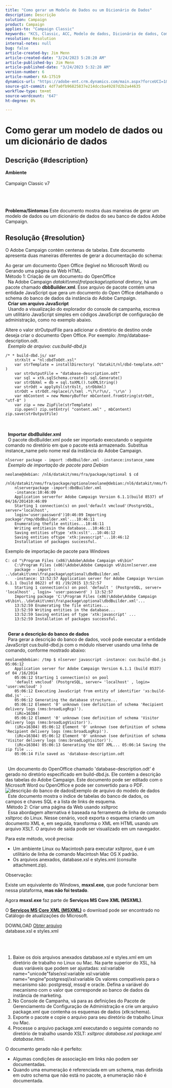 ```yaml
---
title: "Como gerar um Modelo de Dados ou um Dicionário de Dados"
description: Descrição
solution: Campaign
product: Campaign
applies-to: "Campaign Classic"
keywords: "KCS, Classic, ACC, Modelo de dados, Dicionário de dados, Como"
resolution: Resolution
internal-notes: null
bug: false
article-created-by: Jim Menn
article-created-date: "3/24/2023 5:28:20 AM"
article-published-by: Jim Menn
article-published-date: "3/24/2023 5:32:28 AM"
version-number: 6
article-number: KA-17519
dynamics-url: "https://adobe-ent.crm.dynamics.com/main.aspx?forceUCI=1&pagetype=entityrecord&etn=knowledgearticle&id=a5180eab-04ca-ed11-b597-6045bd006295"
source-git-commit: 4df7a0fb96825837e214dccba49287d2b2a44635
workflow-type: tm+mt
source-wordcount: '647'
ht-degree: 0%

---
```


# Como gerar um modelo de dados ou um dicionário de dados

## Descrição {#description}

<b>Ambiente</b><br><br>Campaign Classic v7<br><br> <br><br><br><b>Problema/Sintomas</b>
Este documento mostra duas maneiras de gerar um modelo de dados ou um dicionário de dados do seu banco de dados Adobe Campaign.


## Resolução {#resolution}


O Adobe Campaign contém centenas de tabelas. Este documento apresenta duas maneiras diferentes de gerar a documentação do schema:

Ao gerar um documento Open Office (legível no Microsoft Word) ou Gerando uma página da Web HTML.
<br>Método 1: Criação de um documento do OpenOffice<br> 
Na Adobe Campaign *datakit\nms\fra\package\optional* diretory, há um pacote chamado <b>dbbBuilder.xml</b>. Esse arquivo de pacote contém uma entidade JavaScript que gera um documento do Open Office detalhando o schema do banco de dados da instância do Adobe Campaign.
<br> 
<b>Criar um arquivo JavaScript</b>
<br> 
Usando a visualização do explorador do console de campanha, escreva um utilitário JavaScript simples em códigos JavaScript de configuração de administração, como no exemplo abaixo.

Altere o valor strOutputFile para adicionar o diretório de destino onde deseja criar o documento Open Office. Por exemplo: /tmp/database-description.odt.
<br> 
*Exemplo de arquivo: cus:build-dbd.js*


```
/* * build-dbd.js/ var 
    strXslt = "nl:dbdToOdt.xsl" 
    var strTemplate = installDirectory( "datakit/nl/dbd-template.odt" ) 
    var strOutputFile = "database-description.odt" 
    var sql = xtk.sqlSchema.create() sql.Generate() 
    var strDbXml = db = sql.toXML().toXMLString() 
    var strOdt = applyXsl(strXslt, strDbXml) 
    strOdt = strOdt.replace(/\?xml .*\?\r?\n/, '\r\n' ) 
    var mbContent = new MemoryBuffer mbContent.fromString(strOdt, "utf-8" ) 
    var zip = new ZipFile(strTemplate) 
    zip.open() zip.setEntry( "content.xml" , mbContent) zip.save(strOutputFile)
```

<br> <br> 
<b>Importar dbdBuilder.xml</b>
<br> 
O pacote dbdBuilder.xml pode ser importado executando o seguinte comando no diretório em que o pacote está armazenado. Substitua instance_name pelo nome real da instância do Adobe Campaign.

`nlserver package - import :dbdBuilder.xml -instance:instance_name`
<br> 
*Exemplo de importação de pacote para Debian*


```
neolane@debian: /nl6/datakit/nms/fra/package/optional $ cd 
    /nl6/datakit/nms/fra/package/optionalneolane@debian:/nl6/datakit/nms/fra/package/optional$ 
    nlserverpackage -import:dbdBuilder.xml 
    -instance:10:46:09 
    Application serverfor Adobe Campaign Version 6.1.1(build 8537) of 04/16/201410:46:09 
    Starting 1 connection(s) on pool'default vmcloud'(PostgreSQL, server='localhost', 
    login='user:password')10:46:09 Importing package'/tmp/dbdBuilder.xml'...10:46:11 
    Enumerating thefile entities...10:46:11 
    Writing entitiesin the database...10:46:11 
    Saving entities oftype 'xtk:xslt'...10:46:12 
    Saving entities oftype 'xtk:javascript'...10:46:12 
    Installation of packages successful.
```


Exemplo de importação de pacote para Windows


```
C: cd "\Program Files (x86)\Adobe\Adobe Campaign v6\bin" 
    C:\Program Files (x86)\Adobe\Adobe Campaign v6\binnlserver.exe 
    package - import : ..\datakit\nms\fra\package\optional\dbdBuilder.xml 
    -instance: 13:52:57 Application server for Adobe Campaign Version 6.1.1 (build 8622) of 01 /19/2015 13:52:57 
    Starting 1 connection(s) on pool 'default ' (PostgreSQL, server= 'localhost' , login= 'user:password' ) 13:52:57
    Importing package 'C:\Program Files (x86)\Adobe\Adobe Campaign v6\bin\..\datakit\nms\fra\package\optional\dbdBuilder.xml'... 
    13:52:59 Enumerating the file entities... 
    13:52:59 Writing entities in the database... 
    13:52:59 Saving entities of type 'xtk:javascript' ... 
    13:52:59 Installation of packages successful.
```

<br> 
<b>Gerar a descrição do banco de dados</b>
<br> 
Para gerar a descrição do banco de dados, você pode executar a entidade JavaScript cus:build-dbd.js com o módulo nlserver usando uma linha de comando, conforme mostrado abaixo:


```
neolane@debian: /tmp $ nlserver javascript -instance: cus:build-dbd.js 05:06:12 
    Application server for Adobe Campaign Version 6.1.1 (build 8537) of 04 /16/2014 
    05:06:12 Starting 1 connection(s) on pool 
    'default vmcloud' (PostgreSQL, server= 'localhost' , login= 'user:vmcloud' ) 
    05:06:12 Executing JavaScript from entity of identifier 'xs:build-dbd.js' ... 
    05:06:12 Generating the database structure... 
    05:06:12 Element '0' unknown (see definition of schema 'Recipient delivery logs (nms:broadLogRcp)'). 
    (iRc=16384) 
    05:06:12 Element '0' unknown (see definition of schema 'Visitor delivery logs (nms:broadLogVisitor)'). 
    (iRc=16384) 05:06:12 Element '0' unknown (see definition of schema 'Recipient delivery logs (nms:broadLogRcp)'). 
    (iRc=16384) 05:06:12 Element '0' unknown (see definition of schema 'Visitor delivery logs (nms:broadLogVisitor)'). 
    (iRc=16384) 05:06:13 Generating the ODT XML... 05:06:14 Saving the zip file ... 
    05:06:14 File saved as 'database-description.odt
```

<br> 
Um documento do OpenOffice chamado &#39;database-description.odt&#39; é gerado no diretório especificado em build-dbd.js. Ele contém a descrição das tabelas do Adobe Campaign. Este documento pode ser editado com o Microsoft Word ou OpenOffice e pode ser convertido para o PDF.
![descrição do banco de dados](https://helpx.adobe.com/content/dam/help/en/campaign/kb/generate-data-model/jcr%3acontent/main-pars/image/database-description.gif "descrição do banco de dados")Exemplo de arquivo do modelo de dados<br> 
Este documento mostra o índice de tabelas do banco de dados, os campos e chaves SQL e a lista de links de esquema.
<br> Método 2: Criar uma página da Web usando xsltproc<br> 
Essa abordagem alternativa é baseada na ferramenta de linha de comando xsltproc do Linux. Nesse cenário, você exporta o esquema criando um documento XML e, em seguida, transforma o XML em HTML usando um arquivo XSLT. O arquivo de saída pode ser visualizado em um navegador.

Para este método, você precisa:

- Um ambiente Linux ou Macintosh para executar xsltproc, que é um utilitário de linha de comando Macintosh Mac OS X padrão.
- Os arquivos anexados, database.xsl e styles.xml (consulte attachment.zip).


Observação:

Existe um equivalente do Windows, <b>msxsl.exe</b>, que pode funcionar bem nessa plataforma, <b>mas não foi testado</b>.

Agora <b>msxsl.exe</b> faz parte de <b>Serviços MS Core XML (MSXML)</b>.

O [<b>Serviços MS Core XML (MSXML)</b>](https://www.catalog.update.microsoft.com/Search.aspx?q=Microsoft%20Core%20XML%20Services%20%28MSXML%29%204.0) o download pode ser encontrado no Catálogo de atualizações do Microsoft.



DOWNLOAD
[Obter arquivo](https://helpx.adobe.com/content/dam/help/en/campaign/kb/generate-data-model/jcr:content/main-pars/download_123504941/attachments.zip "attachments.zip") <br>database.xsl e styles.xml<br> <br> <br> 
1. Baixe os dois arquivos anexados database.xsl e styles.xml em um diretório de trabalho no Linux ou Mac. Na parte superior do XSL, há duas variáveis que podem ser ajustadas: xsl:variable name=&quot;unicode&quot;false/xsl:variable xsl:variable name=&quot;engine&quot;postgresql/xsl:variable Os valores compatíveis para o mecanismo são: postgresql, mssql e oracle. Defina a variável do mecanismo com o valor que corresponde ao banco de dados da instância de marketing.
2. No Console de Campanha, vá para as definições do Pacote de Gerenciamento de Configuração de Administração e crie um arquivo package.xml que contenha os esquemas de dados (xtk:schema).
3. Exporte o pacote e copie o arquivo para seu diretório de trabalho Linux ou Mac.
4. Processe o arquivo package.xml executando o seguinte comando no diretório de trabalho usando XSLT: *xsltproc database.xsl package.xml database.html*.


O documento gerado não é perfeito:

- Algumas condições de associação em links não podem ser documentadas.
- Quando uma enumeração é referenciada em um schema, mas definida em outro schema que não está no pacote, a enumeração não é documentada.

